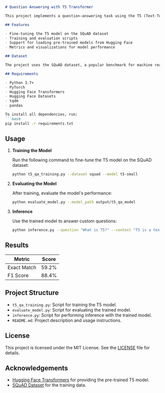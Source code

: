 ```markdown
# Question Answering with T5 Transformer

This project implements a question-answering task using the T5 (Text-To-Text Transfer Transformer) model, fine-tuned on the Stanford Question Answering Dataset (SQuAD). The T5 model is capable of understanding and generating human-like text, making it suitable for various NLP tasks, including question answering.

## Features

- Fine-tuning the T5 model on the SQuAD dataset
- Training and evaluation scripts
- Support for loading pre-trained models from Hugging Face
- Metrics and visualizations for model performance

## Dataset

The project uses the SQuAD dataset, a popular benchmark for machine reading comprehension. The dataset can be downloaded automatically using the Hugging Face Datasets library.

## Requirements

- Python 3.7+
- PyTorch
- Hugging Face Transformers
- Hugging Face Datasets
- tqdm
- pandas

To install all dependencies, run:
```bash
pip install -r requirements.txt
```

## Usage

1. **Training the Model**

   Run the following command to fine-tune the T5 model on the SQuAD dataset:

   ```bash
   python t5_qa_training.py --dataset squad --model t5-small
   ```

2. **Evaluating the Model**

   After training, evaluate the model's performance:

   ```bash
   python evaluate_model.py --model_path output/t5_qa_model
   ```

3. **Inference**

   Use the trained model to answer custom questions:

   ```bash
   python inference.py --question "What is T5?" --context "T5 is a text-to-text transfer transformer model..."
   ```

## Results

| Metric        | Score  |
|---------------|--------|
| Exact Match   | 59.2%  |
| F1 Score      | 88.4%  |

## Project Structure

- `t5_qa_training.py`: Script for training the T5 model.
- `evaluate_model.py`: Script for evaluating the trained model.
- `inference.py`: Script for performing inference with the trained model.
- `README.md`: Project description and usage instructions.

## License

This project is licensed under the MIT License. See the [LICENSE](LICENSE) file for details.

## Acknowledgements

- [Hugging Face Transformers](https://github.com/huggingface/transformers) for providing the pre-trained T5 model.
- [SQuAD Dataset](https://rajpurkar.github.io/SQuAD-explorer/) for the training data.
```
